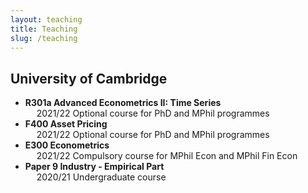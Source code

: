 ```yaml
---
layout: teaching
title: Teaching
slug: /teaching
---
```


## University of Cambridge

* **R301a Advanced Econometrics II: Time Series**  
  &emsp; 2021/22 Optional course for PhD and MPhil programmes
* **F400 Asset Pricing**  
  &emsp; 2021/22 Optional course for PhD and MPhil programmes
* **E300 Econometrics**  
  &emsp; 2021/22 Compulsory course for MPhil Econ and MPhil Fin Econ
* **Paper 9 Industry - Empirical Part**  
  &emsp; 2020/21 Undergraduate course

<br />
